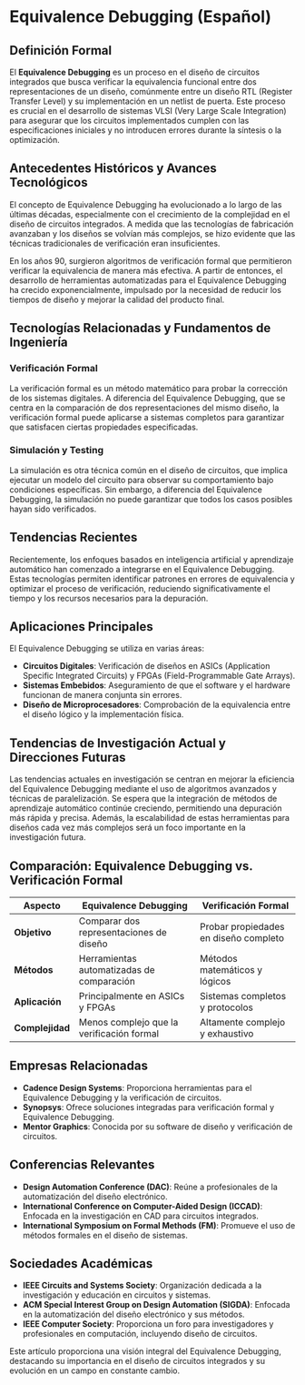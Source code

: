 # Equivalence Debugging (Español)

## Definición Formal

El **Equivalence Debugging** es un proceso en el diseño de circuitos integrados que busca verificar la equivalencia funcional entre dos representaciones de un diseño, comúnmente entre un diseño RTL (Register Transfer Level) y su implementación en un netlist de puerta. Este proceso es crucial en el desarrollo de sistemas VLSI (Very Large Scale Integration) para asegurar que los circuitos implementados cumplen con las especificaciones iniciales y no introducen errores durante la síntesis o la optimización.

## Antecedentes Históricos y Avances Tecnológicos

El concepto de Equivalence Debugging ha evolucionado a lo largo de las últimas décadas, especialmente con el crecimiento de la complejidad en el diseño de circuitos integrados. A medida que las tecnologías de fabricación avanzaban y los diseños se volvían más complejos, se hizo evidente que las técnicas tradicionales de verificación eran insuficientes. 

En los años 90, surgieron algoritmos de verificación formal que permitieron verificar la equivalencia de manera más efectiva. A partir de entonces, el desarrollo de herramientas automatizadas para el Equivalence Debugging ha crecido exponencialmente, impulsado por la necesidad de reducir los tiempos de diseño y mejorar la calidad del producto final.

## Tecnologías Relacionadas y Fundamentos de Ingeniería

### Verificación Formal

La verificación formal es un método matemático para probar la corrección de los sistemas digitales. A diferencia del Equivalence Debugging, que se centra en la comparación de dos representaciones del mismo diseño, la verificación formal puede aplicarse a sistemas completos para garantizar que satisfacen ciertas propiedades especificadas. 

### Simulación y Testing

La simulación es otra técnica común en el diseño de circuitos, que implica ejecutar un modelo del circuito para observar su comportamiento bajo condiciones específicas. Sin embargo, a diferencia del Equivalence Debugging, la simulación no puede garantizar que todos los casos posibles hayan sido verificados.

## Tendencias Recientes

Recientemente, los enfoques basados en inteligencia artificial y aprendizaje automático han comenzado a integrarse en el Equivalence Debugging. Estas tecnologías permiten identificar patrones en errores de equivalencia y optimizar el proceso de verificación, reduciendo significativamente el tiempo y los recursos necesarios para la depuración.

## Aplicaciones Principales

El Equivalence Debugging se utiliza en varias áreas:

- **Circuitos Digitales**: Verificación de diseños en ASICs (Application Specific Integrated Circuits) y FPGAs (Field-Programmable Gate Arrays).
- **Sistemas Embebidos**: Aseguramiento de que el software y el hardware funcionan de manera conjunta sin errores.
- **Diseño de Microprocesadores**: Comprobación de la equivalencia entre el diseño lógico y la implementación física.

## Tendencias de Investigación Actual y Direcciones Futuras

Las tendencias actuales en investigación se centran en mejorar la eficiencia del Equivalence Debugging mediante el uso de algoritmos avanzados y técnicas de paralelización. Se espera que la integración de métodos de aprendizaje automático continúe creciendo, permitiendo una depuración más rápida y precisa. Además, la escalabilidad de estas herramientas para diseños cada vez más complejos será un foco importante en la investigación futura.

## Comparación: Equivalence Debugging vs. Verificación Formal

| Aspecto                  | Equivalence Debugging       | Verificación Formal       |
|-------------------------|-----------------------------|--------------------------|
| **Objetivo**            | Comparar dos representaciones de diseño | Probar propiedades en diseño completo |
| **Métodos**             | Herramientas automatizadas de comparación | Métodos matemáticos y lógicos |
| **Aplicación**          | Principalmente en ASICs y FPGAs | Sistemas completos y protocolos |
| **Complejidad**         | Menos complejo que la verificación formal | Altamente complejo y exhaustivo |

## Empresas Relacionadas

- **Cadence Design Systems**: Proporciona herramientas para el Equivalence Debugging y la verificación de circuitos.
- **Synopsys**: Ofrece soluciones integradas para verificación formal y Equivalence Debugging.
- **Mentor Graphics**: Conocida por su software de diseño y verificación de circuitos.

## Conferencias Relevantes

- **Design Automation Conference (DAC)**: Reúne a profesionales de la automatización del diseño electrónico.
- **International Conference on Computer-Aided Design (ICCAD)**: Enfocada en la investigación en CAD para circuitos integrados.
- **International Symposium on Formal Methods (FM)**: Promueve el uso de métodos formales en el diseño de sistemas.

## Sociedades Académicas

- **IEEE Circuits and Systems Society**: Organización dedicada a la investigación y educación en circuitos y sistemas.
- **ACM Special Interest Group on Design Automation (SIGDA)**: Enfocada en la automatización del diseño electrónico y sus métodos.
- **IEEE Computer Society**: Proporciona un foro para investigadores y profesionales en computación, incluyendo diseño de circuitos.

Este artículo proporciona una visión integral del Equivalence Debugging, destacando su importancia en el diseño de circuitos integrados y su evolución en un campo en constante cambio.
